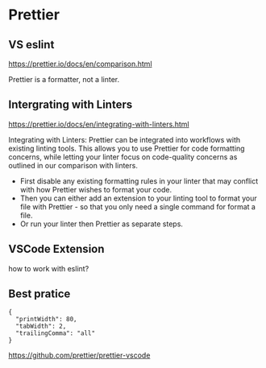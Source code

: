 # Prettier

## VS eslint

https://prettier.io/docs/en/comparison.html

Prettier is a formatter, not a linter.

## Intergrating with Linters

https://prettier.io/docs/en/integrating-with-linters.html

Integrating with Linters: Prettier can be integrated into workflows with existing linting tools. This allows you to use Prettier for code formatting concerns, while letting your linter focus on code-quality concerns as outlined in our comparison with linters.

- First disable any existing formatting rules in your linter that may conflict with how Prettier wishes to format your code.
- Then you can either add an extension to your linting tool to format your file with Prettier - so that you only need a single command for format a file.
- Or run your linter then Prettier as separate steps.

## VSCode Extension

how to work with eslint?

## Best pratice

```.prettierrc
{
  "printWidth": 80,
  "tabWidth": 2,
  "trailingComma": "all"
}
```
https://github.com/prettier/prettier-vscode
